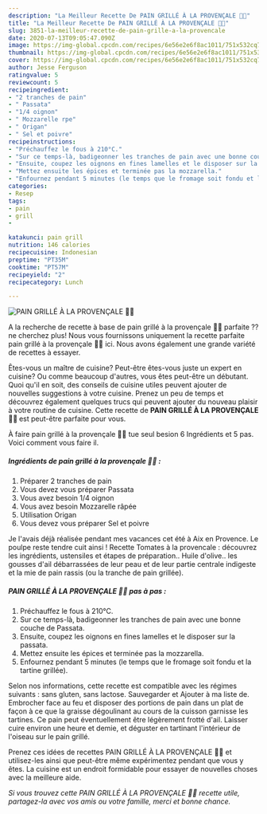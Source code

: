 ```yaml
---
description: "La Meilleur Recette De PAIN GRILLÉ À LA PROVENÇALE 🍞🍅"
title: "La Meilleur Recette De PAIN GRILLÉ À LA PROVENÇALE 🍞🍅"
slug: 3851-la-meilleur-recette-de-pain-grille-a-la-provencale
date: 2020-07-13T09:05:47.090Z
image: https://img-global.cpcdn.com/recipes/6e56e2e6f8ac1011/751x532cq70/pain-grille-a-la-provencale-🍞🍅-photo-principale-de-la-recette.jpg
thumbnail: https://img-global.cpcdn.com/recipes/6e56e2e6f8ac1011/751x532cq70/pain-grille-a-la-provencale-🍞🍅-photo-principale-de-la-recette.jpg
cover: https://img-global.cpcdn.com/recipes/6e56e2e6f8ac1011/751x532cq70/pain-grille-a-la-provencale-🍞🍅-photo-principale-de-la-recette.jpg
author: Jesse Ferguson
ratingvalue: 5
reviewcount: 5
recipeingredient:
- "2 tranches de pain"
- " Passata"
- "1/4 oignon"
- " Mozzarelle rpe"
- " Origan"
- " Sel et poivre"
recipeinstructions:
- "Préchauffez le fous à 210°C."
- "Sur ce temps-là, badigeonner les tranches de pain avec une bonne couche de Passata."
- "Ensuite, coupez les oignons en fines lamelles et le disposer sur la passata."
- "Mettez ensuite les épices et terminée pas la mozzarella."
- "Enfournez pendant 5 minutes (le temps que le fromage soit fondu et la tartine grillée)."
categories:
- Resep
tags:
- pain
- grill
- 

katakunci: pain grill  
nutrition: 146 calories
recipecuisine: Indonesian
preptime: "PT35M"
cooktime: "PT57M"
recipeyield: "2"
recipecategory: Lunch

---
```



![PAIN GRILLÉ À LA PROVENÇALE 🍞🍅](https://img-global.cpcdn.com/recipes/6e56e2e6f8ac1011/751x532cq70/pain-grille-a-la-provencale-🍞🍅-photo-principale-de-la-recette.jpg)

A la recherche de recette à base de pain grillé à la provençale 🍞🍅 parfaite ?? ne cherchez plus! Nous vous fournissons uniquement la recette parfaite pain grillé à la provençale 🍞🍅 ici. Nous avons également une grande variété de recettes à essayer.

Êtes-vous un maître de cuisine? Peut-être êtes-vous juste un expert en cuisine? Ou comme beaucoup d'autres, vous êtes peut-être un débutant. Quoi qu'il en soit, des conseils de cuisine utiles peuvent ajouter de nouvelles suggestions à votre cuisine. Prenez un peu de temps et découvrez également quelques trucs qui peuvent ajouter du nouveau plaisir à votre routine de cuisine. Cette recette de <strong> PAIN GRILLÉ À LA PROVENÇALE 🍞🍅 </strong> est peut-être parfaite pour vous.

<!--inarticleads1-->

À faire pain grillé à la provençale 🍞🍅 tue seul besion 6 Ingrédients et 5 pas. Voici comment vous faire il.

##### Ingrédients de pain grillé à la provençale 🍞🍅 :

1. Préparer 2 tranches de pain
1. Vous devez vous préparer  Passata
1. Vous avez besoin 1/4 oignon
1. Vous avez besoin  Mozzarelle râpée
1. Utilisation  Origan
1. Vous devez vous préparer  Sel et poivre


Je l&#39;avais déjà réalisée pendant mes vacances cet été à Aix en Provence. Le poulpe reste tendre cuit ainsi ! Recette Tomates à la provencale : découvrez les ingrédients, ustensiles et étapes de préparation.. Huile d&#39;olive.. les gousses d&#39;ail débarrassées de leur peau et de leur partie centrale indigeste et la mie de pain rassis (ou la tranche de pain grillée). 

<!--inarticleads2-->

##### PAIN GRILLÉ À LA PROVENÇALE 🍞🍅 pas à pas :

1. Préchauffez le fous à 210°C.
1. Sur ce temps-là, badigeonner les tranches de pain avec une bonne couche de Passata.
1. Ensuite, coupez les oignons en fines lamelles et le disposer sur la passata.
1. Mettez ensuite les épices et terminée pas la mozzarella.
1. Enfournez pendant 5 minutes (le temps que le fromage soit fondu et la tartine grillée).


Selon nos informations, cette recette est compatible avec les régimes suivants : sans gluten, sans lactose. Sauvegarder et Ajouter à ma liste de. Embrocher face au feu et disposer des portions de pain dans un plat de façon à ce que la graisse dégoulinant au cours de la cuisson garnisse les tartines. Ce pain peut éventuellement être légèrement frotté d&#39;ail. Laisser cuire environ une heure et demie, et déguster en tartinant l&#39;intérieur de l&#39;oiseau sur le pain grillé. 

<!--inarticleads1-->

<p>
Prenez ces idées de recettes PAIN GRILLÉ À LA PROVENÇALE 🍞🍅 et utilisez-les ainsi que peut-être même expérimentez pendant que vous y êtes. La cuisine est un endroit formidable pour essayer de nouvelles choses avec la meilleure aide.
</p>

<p>
<i>Si vous trouvez cette PAIN GRILLÉ À LA PROVENÇALE 🍞🍅 recette utile, partagez-la avec vos amis ou votre famille, merci et bonne chance.</i>
</p>
